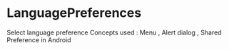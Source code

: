 # LanguagePreferences

Select language preference 
Concepts used : Menu , Alert dialog , Shared Preference in Android 
